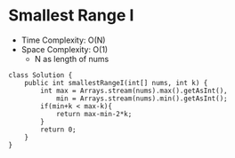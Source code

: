 # Smallest Range I

- Time Complexity: O(N)
- Space Complexity: O(1)
  - N as length of nums

```
class Solution {
    public int smallestRangeI(int[] nums, int k) {
        int max = Arrays.stream(nums).max().getAsInt(),
            min = Arrays.stream(nums).min().getAsInt();
        if(min+k < max-k){
            return max-min-2*k;
        }
        return 0;
    }
}
```
